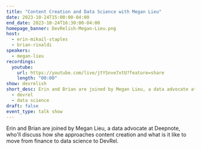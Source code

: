 ```yaml
---
title: "Content Creation and Data Science with Megan Lieu"
date: 2023-10-24T15:00:00-04:00
end_date: 2023-10-24T16:30:00-04:00
homepage_banner: DevRelish-Megan-Lieu.png
host: 
  - erin-mikail-staples
  - brian-rinaldi
speakers:
  - megan-lieu
recordings:
  youtube:
    url: https://youtube.com/live/jtYSnve7xtU?feature=share
    length: "00:00"
show: devrelish
short_desc: Erin and Brian are joined by Megan Lieu, a data advocate at Deepnote, who'll discuss how she approaches content creation and what is it like to move from finance to data science to DevRel. 
  - devrel
  - data science
draft: false
event_type: talk show
---
```


Erin and Brian are joined by Megan Lieu, a data advocate at Deepnote, who'll discuss how she approaches content creation and what is it like to move from finance to data science to DevRel. 